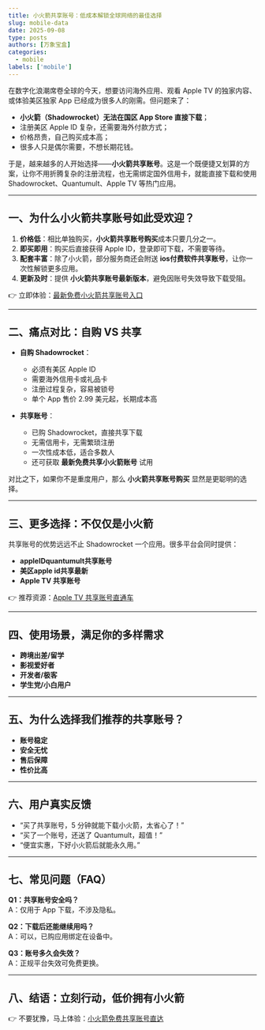 ```yaml
---
title: 小火箭共享账号：低成本解锁全球网络的最佳选择
slug: mobile-data
date: 2025-09-08
type: posts
authors: [万象宝盒]
categories: 
  - mobile 
labels: ['mobile']
---
```


在数字化浪潮席卷全球的今天，想要访问海外应用、观看 Apple TV 的独家内容、或体验美区独家 App 已经成为很多人的刚需。但问题来了：
- **小火箭（Shadowrocket）无法在国区 App Store 直接下载**；
- 注册美区 Apple ID 复杂，还需要海外付款方式；
- 价格昂贵，自己购买成本高；
- 很多人只是偶尔需要，不想长期花钱。

于是，越来越多的人开始选择——**小火箭共享账号**。这是一个既便捷又划算的方案，让你不用折腾复杂的注册流程，也无需绑定国外信用卡，就能直接下载和使用 Shadowrocket、Quantumult、Apple TV 等热门应用。

---

## 一、为什么小火箭共享账号如此受欢迎？

1. **价格低**：相比单独购买，**小火箭共享账号购买**成本只要几分之一。
2. **即买即用**：购买后直接获得 Apple ID，登录即可下载，不需要等待。
3. **配套丰富**：除了小火箭，部分服务商还会附送 **ios付费软件共享账号**，让你一次性解锁更多应用。
4. **更新及时**：提供 **小火箭共享账号最新版本**，避免因账号失效导致下载受阻。

👉 立即体验：[最新免费小火箭共享账号入口](https://ccbaohe.cc)

---

## 二、痛点对比：自购 VS 共享

- **自购 Shadowrocket**：
    - 必须有美区 Apple ID
    - 需要海外信用卡或礼品卡
    - 注册过程复杂，容易被锁号
    - 单个 App 售价 2.99 美元起，长期成本高

- **共享账号**：
    - 已购 Shadowrocket，直接共享下载
    - 无需信用卡，无需繁琐注册
    - 一次性成本低，适合多数人
    - 还可获取 **最新免费共享小火箭账号** 试用

对比之下，如果你不是重度用户，那么 **小火箭共享账号购买** 显然是更聪明的选择。

---

## 三、更多选择：不仅仅是小火箭

共享账号的优势远远不止 Shadowrocket 一个应用。很多平台会同时提供：

- **appleIDquantumult共享账号**
- **美区apple id共享最新**
- **Apple TV 共享账号**

👉 推荐资源：[Apple TV 共享账号直通车](https://ccbaohe.cc)

---

## 四、使用场景，满足你的多样需求

- **跨境出差/留学**
- **影视爱好者**
- **开发者/极客**
- **学生党/小白用户**

---

## 五、为什么选择我们推荐的共享账号？

- **账号稳定**
- **安全无忧**
- **售后保障**
- **性价比高**

---

## 六、用户真实反馈

- “买了共享账号，5 分钟就能下载小火箭，太省心了！”
- “买了一个账号，还送了 Quantumult，超值！”
- “便宜实惠，下好小火箭后就能永久用。”

---

## 七、常见问题（FAQ）

**Q1：共享账号安全吗？**  
A：仅用于 App 下载，不涉及隐私。

**Q2：下载后还能继续用吗？**  
A：可以，已购应用绑定在设备中。

**Q3：账号多久会失效？**  
A：正规平台失效可免费更换。

---

## 八、结语：立刻行动，低价拥有小火箭

👉 不要犹豫，马上体验：[小火箭免费共享账号直达](https://ccbaohe.cc)  

